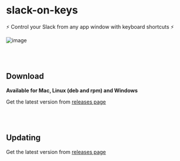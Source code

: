 # slack-on-keys
⚡ Control your Slack from any app window with keyboard shortcuts ⚡

![image](https://user-images.githubusercontent.com/26523871/232101664-c4520d44-8c76-425d-b00d-2e88773e50f7.png)

<br/>
<br/>

## Download
**Available for Mac, Linux (deb and rpm) and Windows**

Get the latest version from [releases page](https://github.com/yakshaG/slack-on-keys/releases)

<br/>
<br/>


## Updating
Get the latest version from [releases page](https://github.com/yakshaG/slack-on-keys/releases)
